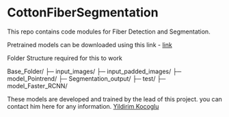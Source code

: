 # CottonFiberSegmentation
This repo contains code modules for Fiber Detection and Segmentation.


Pretrained models can be downloaded using this link - [link](https://texastechuniversity-my.sharepoint.com/:f:/g/personal/rgoranta_ttu_edu/Eom5xxJvrzFMmT0lXWCnRwMBYvJLvSLD1oiH418Y3zz1Ew?e=aJSpu2)

Folder Structure required for this to work

Base_Folder/
├─ input_images/
├─ input_padded_images/
├─ model_Pointrend/
├─ Segmentation_output/
├─ test/
├─ model_Faster_RCNN/


These models are developed and trained by the lead of this project. you can contact him here for any information. [Yildirim Kocoglu](mailto:mrkocoglu@yahoo.com)
